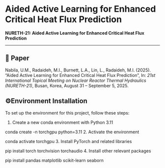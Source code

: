 # Aided Active Learning for Enhanced Critical Heat Flux Prediction

**NURETH-21: Aided Active Learning for Enhanced Critical Heat Flux Prediction**

---

## 📄 Paper

Nabila, U.M., Radaideh, M.I., Burnett, L.A., Lin, L., Radaideh, M.I. (2025). “Aided Active Learning for Enhanced Critical Heat Flux Prediction”, In: *21st International Topical Meeting on Nuclear Reactor Thermal Hydraulics (NURETH-21)*, Busan, Korea, August 31 – September 5, 2025.

## ⚙️Environment Installation

To set up the environment for this project, follow these steps:
1. Create a new conda environment with Python 3.11

conda create -n torchgpu python=3.11
2. Activate the environment

conda activate torchgpu
3. Install PyTorch and related libraries

pip install torch torchvision torchaudio
4. Install other relevant packages

pip install pandas matplotlib scikit-learn seaborn
